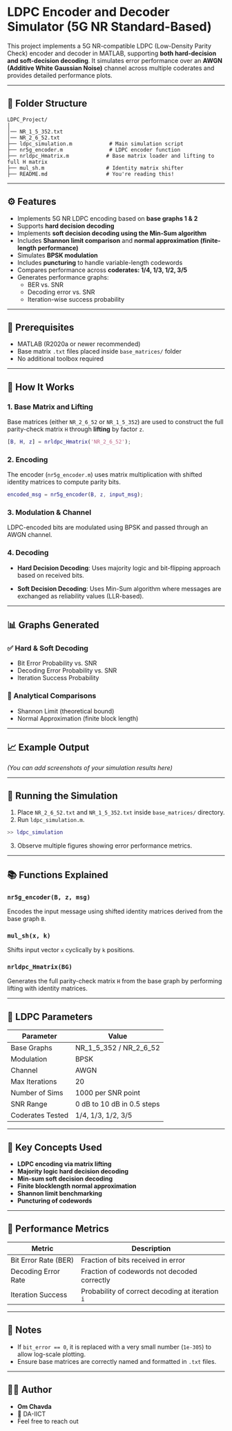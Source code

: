 # LDPC Encoder and Decoder Simulator (5G NR Standard-Based)

This project implements a 5G NR-compatible LDPC (Low-Density Parity Check) encoder and decoder in MATLAB, supporting **both hard-decision and soft-decision decoding**. It simulates error performance over an **AWGN (Additive White Gaussian Noise)** channel across multiple coderates and provides detailed performance plots.

---

## 📁 Folder Structure

```
LDPC_Project/
│
│── NR_1_5_352.txt
│── NR_2_6_52.txt
├── ldpc_simulation.m            # Main simulation script
├── nr5g_encoder.m               # LDPC encoder function
├── nrldpc_Hmatrix.m            # Base matrix loader and lifting to full H matrix
├── mul_sh.m                    # Identity matrix shifter
├── README.md                   # You're reading this!
```

---

## ⚙️ Features

- Implements 5G NR LDPC encoding based on **base graphs 1 & 2**
- Supports **hard decision decoding**
- Implements **soft decision decoding using the Min-Sum algorithm**
- Includes **Shannon limit comparison** and **normal approximation (finite-length performance)**
- Simulates **BPSK modulation**
- Includes **puncturing** to handle variable-length codewords
- Compares performance across **coderates: 1/4, 1/3, 1/2, 3/5**
- Generates performance graphs:
  - BER vs. SNR
  - Decoding error vs. SNR
  - Iteration-wise success probability

---

## 📌 Prerequisites

- MATLAB (R2020a or newer recommended)
- Base matrix `.txt` files placed inside `base_matrices/` folder
- No additional toolbox required

---

## 🔢 How It Works

### 1. **Base Matrix and Lifting**
Base matrices (either `NR_2_6_52` or `NR_1_5_352`) are used to construct the full parity-check matrix `H` through **lifting** by factor `z`.

```matlab
[B, H, z] = nrldpc_Hmatrix('NR_2_6_52');
```

### 2. **Encoding**
The encoder (`nr5g_encoder.m`) uses matrix multiplication with shifted identity matrices to compute parity bits.

```matlab
encoded_msg = nr5g_encoder(B, z, input_msg);
```

### 3. **Modulation & Channel**
LDPC-encoded bits are modulated using BPSK and passed through an AWGN channel.

### 4. **Decoding**
- **Hard Decision Decoding**:
  Uses majority logic and bit-flipping approach based on received bits.

- **Soft Decision Decoding**:
  Uses Min-Sum algorithm where messages are exchanged as reliability values (LLR-based).

---

## 📊 Graphs Generated

### ✅ Hard & Soft Decoding
- Bit Error Probability vs. SNR
- Decoding Error Probability vs. SNR
- Iteration Success Probability

### 🔬 Analytical Comparisons
- Shannon Limit (theoretical bound)
- Normal Approximation (finite block length)

---

## 📈 Example Output

*(You can add screenshots of your simulation results here)*

---

## 🚀 Running the Simulation

1. Place `NR_2_6_52.txt` and `NR_1_5_352.txt` inside `base_matrices/` directory.
2. Run `ldpc_simulation.m`.

```matlab
>> ldpc_simulation
```

3. Observe multiple figures showing error performance metrics.

---

## 📚 Functions Explained

### `nr5g_encoder(B, z, msg)`
Encodes the input message using shifted identity matrices derived from the base graph `B`.

### `mul_sh(x, k)`
Shifts input vector `x` cyclically by `k` positions.

### `nrldpc_Hmatrix(BG)`
Generates the full parity-check matrix `H` from the base graph by performing lifting with identity matrices.

---

## 📌 LDPC Parameters

| Parameter         | Value                         |
|------------------|-------------------------------|
| Base Graphs      | NR_1_5_352 / NR_2_6_52        |
| Modulation       | BPSK                          |
| Channel          | AWGN                          |
| Max Iterations   | 20                            |
| Number of Sims   | 1000 per SNR point            |
| SNR Range        | 0 dB to 10 dB in 0.5 steps     |
| Coderates Tested | 1/4, 1/3, 1/2, 3/5             |

---

## 🧠 Key Concepts Used

- **LDPC encoding via matrix lifting**
- **Majority logic hard decision decoding**
- **Min-sum soft decision decoding**
- **Finite blocklength normal approximation**
- **Shannon limit benchmarking**
- **Puncturing of codewords**

---

## 🧪 Performance Metrics

| Metric                | Description                                      |
|----------------------|--------------------------------------------------|
| Bit Error Rate (BER) | Fraction of bits received in error               |
| Decoding Error Rate  | Fraction of codewords not decoded correctly      |
| Iteration Success    | Probability of correct decoding at iteration `i` |

---

## 📝 Notes

- If `bit_error == 0`, it is replaced with a very small number (`1e-305`) to allow log-scale plotting.
- Ensure base matrices are correctly named and formatted in `.txt` files.

---


## 🙋‍♂️ Author

- **Om Chavda**
- 🏫 DA-IICT
- Feel free to reach out

